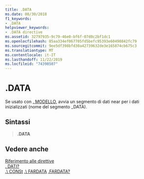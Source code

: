```yaml
---
title: .DATA
ms.date: 08/30/2018
f1_keywords:
- .DATA
helpviewer_keywords:
- .DATA directive
ms.assetid: 32797935-9c79-46e0-bf6f-07d0c2bf1dc1
ms.openlocfilehash: 85aa334ef067705fd5befc95393e60490842fc79
ms.sourcegitcommit: 9ee5df398bfd30a42739632de3e165874cb675c3
ms.translationtype: MT
ms.contentlocale: it-IT
ms.lasthandoff: 11/22/2019
ms.locfileid: "74398507"
---
```

# <a name="data"></a>.DATA

Se usato con [. MODELLO](../../assembler/masm/dot-model.md), avvia un segmento di dati near per i dati inizializzati (nome del segmento _DATA).

## <a name="syntax"></a>Sintassi

> **.DATA**

## <a name="see-also"></a>Vedere anche

[Riferimento alle direttive](../../assembler/masm/directives-reference.md)\
[. DATI?](../../assembler/masm/dot-data-q.md)\
[.\ CONSt](../../assembler/masm/dot-const.md)
[.\ FARDATA](../../assembler/masm/dot-fardata.md)
[.FARDATA?](../../assembler/masm/dot-fardata-q.md)
